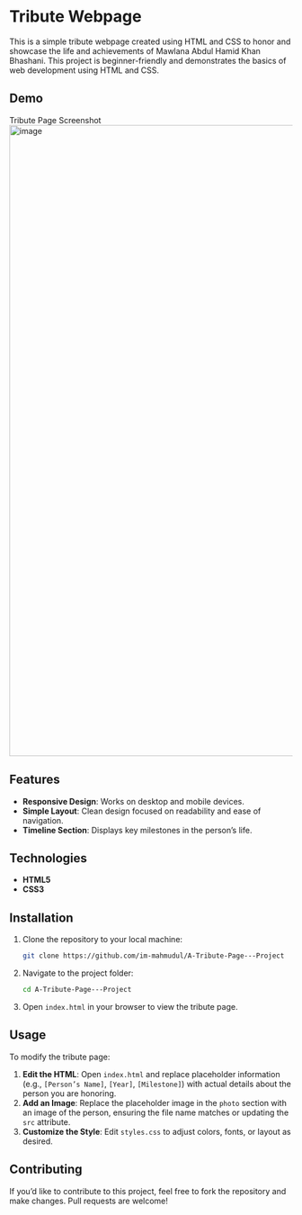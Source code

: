# Tribute Webpage

This is a simple tribute webpage created using HTML and CSS to honor and showcase the life and achievements of Mawlana Abdul Hamid Khan Bhashani. This project is beginner-friendly and demonstrates the basics of web development using HTML and CSS.
## Demo
Tribute Page Screenshot <img width="1122" alt="image" src="https://github.com/user-attachments/assets/9ef4072f-b4d9-40ef-b184-9ae3c61e5d37">




## Features
- **Responsive Design**: Works on desktop and mobile devices.
- **Simple Layout**: Clean design focused on readability and ease of navigation.
- **Timeline Section**: Displays key milestones in the person’s life.

## Technologies
- **HTML5**
- **CSS3**

## Installation
1. Clone the repository to your local machine:
    ```bash
    git clone https://github.com/im-mahmudul/A-Tribute-Page---Project
    ```
2. Navigate to the project folder:
    ```bash
    cd A-Tribute-Page---Project
    ```
3. Open `index.html` in your browser to view the tribute page.

## Usage
To modify the tribute page:
1. **Edit the HTML**: Open `index.html` and replace placeholder information (e.g., `[Person’s Name]`, `[Year]`, `[Milestone]`) with actual details about the person you are honoring.
2. **Add an Image**: Replace the placeholder image in the `photo` section with an image of the person, ensuring the file name matches or updating the `src` attribute.
3. **Customize the Style**: Edit `styles.css` to adjust colors, fonts, or layout as desired.

## Contributing
If you’d like to contribute to this project, feel free to fork the repository and make changes. Pull requests are welcome!
